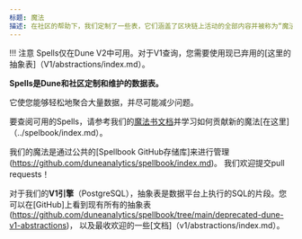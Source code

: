 ```yaml
---
标题: 魔法
描述: 在社区的帮助下，我们定制了一些表，它们涵盖了区块链上活动的全部内容并被称为“魔法”。
---
```


!!! 注意
    Spells仅在Dune V2中可用。对于V1查询，您需要使用现已弃用的[这里的抽象表]（V1/abstractions/index.md）。

**Spells是Dune和社区定制和维护的数据表。**

 它使您能够轻松地聚合大量数据，并尽可能减少问题。 

要查阅可用的Spells，请参考我们的[魔法书文档](https://dune.com/spellbook)并学习如何贡献新的魔法[在这里]（../spelbook/index.md）。

我们的魔法是通过公共的[Spellbook GitHub存储库]来进行管理(https://github.com/duneanalytics/spellbook/index.md)。 我们欢迎提交pull requests！

对于我们的**V1引擎**（PostgreSQL），抽象表是数据平台上执行的SQL的片段。您可以在[GitHub]上看到现有所有的抽象表(https://github.com/duneanalytics/spellbook/tree/main/deprecated-dune-v1-abstractions)， 以及最收欢迎的一些[文档]（v1/abstractions/index.md）。
